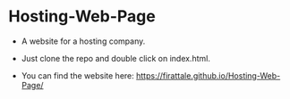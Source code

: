 # Hosting-Web-Page

* A website for a hosting company.

* Just clone the repo and double click on index.html.

* You can find the website here: https://firattale.github.io/Hosting-Web-Page/


